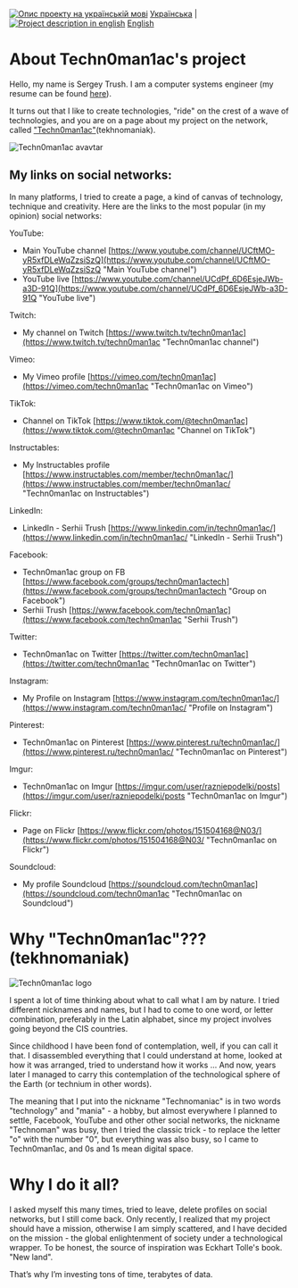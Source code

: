 [![Опис проекту на українській мові](https://raw.githubusercontent.com/techn0man1ac/about/main/Img/Ukraine.png)](https://github.com/techn0man1ac/about) [Українська](https://github.com/techn0man1ac/about "Опис проекту на українській мові")  |  [![Project description in english](https://raw.githubusercontent.com/techn0man1ac/about/main/Img/United-Kingdom.png)](https://github.com/techn0man1ac/about/blob/main/eng.md) [English](https://github.com/techn0man1ac/about/blob/main/eng.md "Project description in english")

# About Techn0man1ac's project

Hello, my name is Sergey Trush. I am a computer systems engineer (my resume can be found [here](https://github.com/techn0man1ac/about/tree/main/MyResume "Link to my resume in 3 languages, in two formats, pdf and docx")).

It turns out that I like to create technologies, "ride" on the crest of a wave of technologies, and you are on a page about my project on the network, called ["Techn0man1ac"](https://www.google.com/search?q=Techn0man1ac "google search page")(tekhnomaniak).

![Techn0man1ac avavtar](https://raw.githubusercontent.com/techn0man1ac/about/main/Img/Tech01_Logo3.png)

## My links on social networks:
In many platforms, I tried to create a page, a kind of canvas of technology, technique and creativity. Here are the links to the most popular (in my opinion) social networks:

YouTube:
- Main YouTube channel [https://www.youtube.com/channel/UCftMO-yR5xfDLeWqZzsiSzQ](https://www.youtube.com/channel/UCftMO-yR5xfDLeWqZzsiSzQ "Main YouTube channel")
- YouTube live [https://www.youtube.com/channel/UCdPf_6D6EsjeJWb-a3D-91Q](https://www.youtube.com/channel/UCdPf_6D6EsjeJWb-a3D-91Q "YouTube live")

Twitch:
- My channel on Twitch [https://www.twitch.tv/techn0man1ac](https://www.twitch.tv/techn0man1ac "Techn0man1ac channel")

Vimeo:
- My Vimeo profile [https://vimeo.com/techn0man1ac](https://vimeo.com/techn0man1ac "Techn0man1ac on Vimeo")

TikTok:
- Channel on TikTok [https://www.tiktok.com/@techn0man1ac](https://www.tiktok.com/@techn0man1ac "Channel on TikTok")

Instructables:
- My Instructables profile [https://www.instructables.com/member/techn0man1ac/](https://www.instructables.com/member/techn0man1ac/ "Techn0man1ac on Instructables")

LinkedIn:
- LinkedIn - Serhii Trush [https://www.linkedin.com/in/techn0man1ac/](https://www.linkedin.com/in/techn0man1ac/ "LinkedIn - Serhii Trush")

Facebook:
- Techn0man1ac group on FB [https://www.facebook.com/groups/techn0man1actech](https://www.facebook.com/groups/techn0man1actech "Group on Facebook")
- Serhii Trush [https://www.facebook.com/techn0man1ac](https://www.facebook.com/techn0man1ac "Serhii Trush")

Twitter:
- Techn0man1ac on Twitter [https://twitter.com/techn0man1ac](https://twitter.com/techn0man1ac "Techn0man1ac on Twitter")

Instagram:
- My Profile on Instagram [https://www.instagram.com/techn0man1ac/](https://www.instagram.com/techn0man1ac/ "Profile on Instagram")

Pinterest:
- Techn0man1ac on Pinterest [https://www.pinterest.ru/techn0man1ac/](https://www.pinterest.ru/techn0man1ac/ "Techn0man1ac on Pinterest")

Imgur:
- Techn0man1ac on Imgur [https://imgur.com/user/razniepodelki/posts](https://imgur.com/user/razniepodelki/posts "Techn0man1ac on Imgur")

Flickr:
- Page on Flickr [https://www.flickr.com/photos/151504168@N03/](https://www.flickr.com/photos/151504168@N03/ "Techn0man1ac on Flickr")

Soundcloud:
- My profile Soundcloud [https://soundcloud.com/techn0man1ac](https://soundcloud.com/techn0man1ac "Techn0man1ac on Soundcloud")

# Why "Techn0man1ac"???(tekhnomaniak)

![Techn0man1ac logo](https://raw.githubusercontent.com/techn0man1ac/about/main/Img/Techn0man1ac%20logo.jpg)

I spent a lot of time thinking about what to call what I am by nature. I tried different nicknames and names, but I had to come to one word, or letter combination, preferably in the Latin alphabet, since my project involves going beyond the CIS countries.

Since childhood I have been fond of contemplation, well, if you can call it that. I disassembled everything that I could understand at home, looked at how it was arranged, tried to understand how it works ... And now, years later I managed to carry this contemplation of the technological sphere of the Earth (or technium in other words).

The meaning that I put into the nickname "Technomaniac" is in two words "technology" and "mania" - a hobby, but almost everywhere I planned to settle, Facebook, YouTube and other other social networks, the nickname "Technoman" was busy, then I tried the classic trick - to replace the letter "o" with the number "0", but everything was also busy, so I came to Techn0man1ac, and 0s and 1s mean digital space.

# Why I do it all? 

I asked myself this many times, tried to leave, delete profiles on social networks, but I still come back.
Only recently, I realized that my project should have a mission, otherwise I am simply scattered, and I have decided on the mission - the global enlightenment of society under a technological wrapper. To be honest, the source of inspiration was Eckhart Tolle's book. "New land".

That’s why I’m investing tons of time, terabytes of data.
